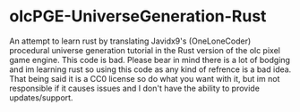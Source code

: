 # olcPGE-UniverseGeneration-Rust
 An attempt to learn rust by translating Javidx9's (OneLoneCoder) procedural universe generation tutorial in the Rust version of the olc pixel game engine. This code is bad. Please bear in mind there is a lot of bodging and im learning rust so using this code as any kind of refrence is a bad idea. That being said it is a CC0 license so do what you want with it, but im not responsible if it causes issues and I don't have the ability to provide updates/support.
